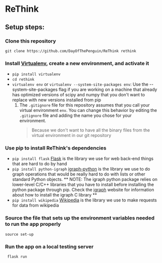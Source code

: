 # ReThink

## Setup steps:

### Clone this repository

`git clone https://github.com/DayOfThePenguin/ReThink rethink`

### Install [Virtualenv](https://virtualenv.pypa.io/en/latest/), create a new environment, and activate it

* `pip install virtualenv`
* `cd rethink`
* `virtualenv env` or `virtualenv --system-site-packages env`: Use the --system-site-packages flag if you are working on a machine that already has optimized versions of scipy and numpy that you don't want to replace with new versions installed from pip
    1. The `.gitignore` file for this repository assumes that you call your virtual environment `env`.  You can change this behavior by editing the `.gitignore` file and adding the name you chose for your environment.
          > Because we don't want to have all the binary files from the virtual environment in our git repository

### Use pip to install ReThink's dependencies
* `pip install flask` [Flask](http://flask.pocoo.org/) is the library we use for web back-end things that are hard to do by hand
* `pip install python-igraph` [igraph-python](http://igraph.org/python/) is the library we use to do graph operations that would be really hard to do with lists or other standard Python objects. ** NOTE: The igraph python package relies on lower-level C/C++ libraries that you have to install before installing the python package through pip. Check the [igraph](http://igraph.org/)  website for information about how to install the igraph C library **
* `pip install wikipedia` [Wikipedia](https://pypi.python.org/pypi/wikipedia)
is the library we use to make requests for data from wikipedia

### Source the file that sets up the environment variables needed to run the app properly

    source set-up

### Run the app on a local testing server

     flask run
